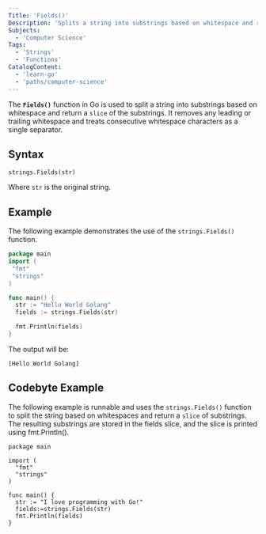 ```yaml
---
Title: 'Fields()'
Description: 'Splits a string into substrings based on whitespace and returns a slice of the substrings.'
Subjects:
  - 'Computer Science'
Tags:
  - 'Strings'
  - 'Functions'
CatalogContent:
  - 'learn-go'
  - 'paths/computer-science'
---
```


The **`Fields()`** function in Go is used to split a string into substrings based on whitespace and return a `slice` of the substrings. It removes any leading or trailing whitespace and treats consecutive whitespace characters as a single separator.

## Syntax

```pseudo
strings.Fields(str)
```

Where `str` is the original string.

## Example

The following example demonstrates the use of the `strings.Fields()` function.

```go
package main
import (
 "fmt"
 "strings"
)

func main() {
  str := "Hello World Golang"
  fields := strings.Fields(str)

  fmt.Println(fields)
}
```

The output will be:

```shell
[Hello World Golang]
```

## Codebyte Example

The following example is runnable and uses the `strings.Fields()` function to split the string based on whitespaces and return a `slice` of substrings. The resulting substrings are stored in the fields slice, and the slice is printed using fmt.Println().

```codebyte/golang
package main

import (
  "fmt"
  "strings"
)

func main() {
  str := "I love programming with Go!"
  fields:=strings.Fields(str)
  fmt.Println(fields)
}
```
